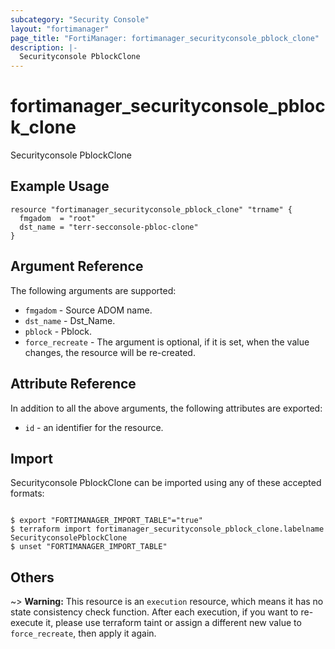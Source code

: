 ```yaml
---
subcategory: "Security Console"
layout: "fortimanager"
page_title: "FortiManager: fortimanager_securityconsole_pblock_clone"
description: |-
  Securityconsole PblockClone
---
```


# fortimanager_securityconsole_pblock_clone
Securityconsole PblockClone

## Example Usage

```hcl
resource "fortimanager_securityconsole_pblock_clone" "trname" {
  fmgadom  = "root"
  dst_name = "terr-secconsole-pbloc-clone"
}
```

## Argument Reference


The following arguments are supported:


* `fmgadom` - Source ADOM name.
* `dst_name` - Dst_Name.
* `pblock` - Pblock.
* `force_recreate` - The argument is optional, if it is set, when the value changes, the resource will be re-created.


## Attribute Reference

In addition to all the above arguments, the following attributes are exported:
* `id` - an identifier for the resource.

## Import

Securityconsole PblockClone can be imported using any of these accepted formats:
```

$ export "FORTIMANAGER_IMPORT_TABLE"="true"
$ terraform import fortimanager_securityconsole_pblock_clone.labelname SecurityconsolePblockClone
$ unset "FORTIMANAGER_IMPORT_TABLE"
```

## Others

~> **Warning:** This resource is an `execution` resource, which means it has no state consistency check function. After each execution, if you want to re-execute it, please use terraform taint or assign a different new value to `force_recreate`, then apply it again.
